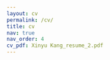 ```yaml
---
layout: cv
permalink: /cv/
title: cv
nav: true
nav_order: 4
cv_pdf: Xinyu Kang_resume_2.pdf
---
```


